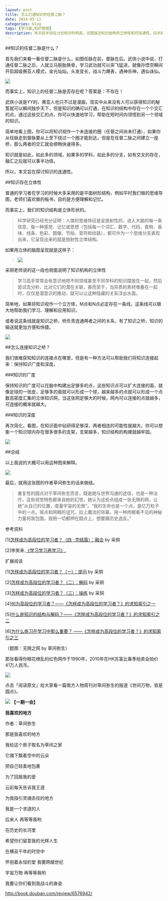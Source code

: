 ```yaml
---
layout: post
title: 怎么打通知识的任督二脉？
date: 2014-05-12
categories: blog
tags: [学习者,知识管理]
description: 本文前半段在讨论知识的构造，试图描述知识结构的立体性和可连通性，后半段主要在讨论艺术，最后还有诗歌欣赏。一半学术，一半艺术，最后还有文学，够逼格吧。
---
```



##知识的任督二脉是什么？

首先我们来看一看任督二脉是什么，如图任脉在前，督脉在后。武侠小说中说，打通任督二脉之后，人就立马脱胎换骨，学习武功就可以突飞猛进，就像孙悟空瞬间开启超级赛亚人模式，金光灿灿，头发变长，战斗力爆表，遇神杀神，遇仙诛仙。

![](http://cnfeat.qiniudn.com/%E5%9B%BE%E5%83%8F%202014-05-11-22-33-35.png)

而事实上，知识上的任督二脉是否存在呢？答案是：不存在！

武侠小说是YY的，赛亚人也只不过是漫画，现实中从来没有人可以获得知识的秘笈就可以瞬间独步天下，但是知识的确可以打通，在知识的结构中存在一个个交汇的点，通过这些交汇的点，你可以快速地学习，帮助在短时间内领悟到另一个领域的知识。

简单地看上图，你可以将知识视作一个未连接的圈（任督之间尚未打通），如果你从任脉走到督脉要从上至下绕过一个圈才能到达，但是在任督二脉之间建立一座桥，那么两者的交汇就会顺畅快速得多。

知识就是如此，如此多的领域，如果多的学科，如此多的分支，如有交叉的存在，融汇之后就可以事半功倍。

所以，本文旨在探讨知识的连通性。

##知识存在立体性

普通的学习者在学习的时候大多采用的是平面树形结构，例如平时我们做的思维导图，老师们喜欢做的板书，目的是方便理解和记忆。

而事实上，我们的知识结构是立体形状的。

>科学研究已经充分证明：人类的思维特征是呈放射性的，进入大脑的每一条信息、每一种感觉、记忆或思想（包括每一个词汇、数字、代码、食物、香味、线条、色彩、图像、节拍、音符和纹路），都可作为一个思维分支表现出来，它呈现出来的就是放射性立体结构。

如果用立体的脑图呈现就是这样子：

>![](http://cnfeat.qiniudn.com/201208020542159908.png)

采铜老师说的这一段也侧面说明了知识机构的立体性

>学习高手常常会有意识地把不同领域甚至不同学科的知识摆放在一起，然后尝试去分析、比对它们的潜在关联，甚而至于，当异质的素材堆叠在一起时，仅仅是潜意识的推动，就可以让这种隐藏的关系浮出水面。

简单地，如果将知识视作一个立方体，M点和N点必定存在一条线，这条线可以极大地帮助我们学习、理解和应用知识。

或者说这条线就是知识之桥，桥负责连通两者之间的关系，有了知识之桥，知识的输送就更加方便和快捷。

![](http://cnfeat.qiniudn.com/%E5%9B%BE%E5%83%8F%202014-05-11-22-18-16.png)

##怎么连接知识之桥？

我们很难获知知识的连接点在哪里，但是有一种方法可以帮助我们将知识连接起来：保持知识广度和深度。

###知识的广度

保持知识的广度可以在脑中构建出足够多的点，这些知识点可以扩大连接的面，就像足球的一张皮，足够多的面就可以形成一个球，越来越多的点就可以形成一个点数高密度汇集的立体知识网，当这张网足够大的时候，网內可以连接的点就越多，可连接的概率就越大。

###知识的深度

再次简化，看图，在知识面中钻研得足够深，两者相连的可能性就越大。你可以想象一个知识球内存在很多很多的支架，支架越多，知识结构的构建就越牢固。

![](http://cnfeat.qiniudn.com/%E5%9B%BE%E5%83%8F%202014-05-11-22-17-26.png)

##总结

以上我说的大概可以用这种图来解释。

![](http://cnfeat.qiniudn.com/864.jpg)

最后，就用这张图的作者草间弥生的话来做结。

>重复性的圆点对于草间弥生而言，既是她与世界沟通的途径，也是一种治疗。这些视觉特色都来自她的幻觉，她认为这些点组成一张无限的网，让她“从自己的位置，度量宇宙的无限”。“我的生命也是一个点，是亿万粒子中的一点。斑点和网眼的诅咒，拉上魔法的帘幕，用一种肉眼看不见的神秘力量将我包围，我把一切都押在圆点上，想要跟历史造反。” 

参考资料

[1][怎样成为高段位的学习者？（四 · 完结篇）：融合](http://zhuanlan.zhihu.com/intelligence/19730238) by 采铜

[2]李笑来.[《学习学习再学习》.](http://xiaolai.github.io/alpha/on-learning/)

扩展阅读

[1][怎样成为高段位的学习者？（一）：提问](http://zhuanlan.zhihu.com/intelligence/19725212) by 采铜

[2][怎样成为高段位的学习者？（二）：解码](http://zhuanlan.zhihu.com/intelligence/19728616) by 采铜

[3][怎样成为高段位的学习者？（三）：操练](http://zhuanlan.zhihu.com/intelligence/19729468) by 采铜

[4][何为高段位的学习者？——《怎样成为高段位的学习者？》的求知索引之一](http://jianshu.io/p/191f5c3e8e11)

[5][什么是知识的结构与解码？——《怎样成为高段位的学习者？》的求知索引之二](http://jianshu.io/p/75b38a80ca67)

[6][为什么练习在学习中那么重要？ ——《怎样成为高段位的学习者？》的求知索引之三](http://jianshu.io/p/1cd20f560085)


（题图：无限之网 by 草间弥生）

那张看得你眼花缭乱的红色网作于1990年，2010年在HK苏富比春季拍卖会拍价41万人民币。

![](http://pic.yupoo.com/vankos_v/DKocUZTZ/y8IhV.png)

点击「阅读原文」给大家看一篇南方人物周刊对草间弥生的报道《世间万物，皆是圆点》。

![](http://pic.yupoo.com/vankos_v/DISOeR5b/3PJ3R.png)
**【一期一会】**

**我喜欢的地方**

作者：草间弥生

那是我喜欢的地方 

我给这个房子取名为草间之家
 
它摘下飘着空中的云朵
 
把自己轻柔地包裹 

为了回报我的爱 

云彩每天告诉我王道 

为我指引灵魂去往的地方
 
我是一个求道的人
 
后来人 再等等我哟 

在历史的长河里 

希望你们留意我的光辉人生 

在横亘千年的时空中 

怀抱着永恒的爱 我要跨越世纪 

宇宙万物 再等等我哟 

我要让你们看到我战斗的身姿
 
http://book.douban.com/review/6576942/
